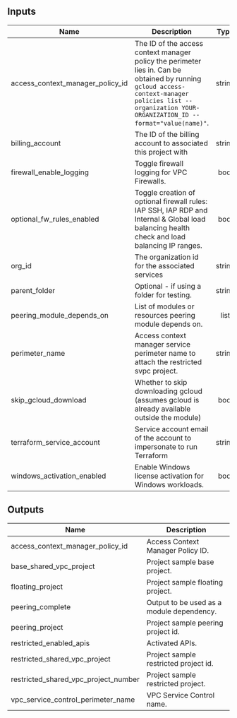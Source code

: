 <!-- BEGINNING OF PRE-COMMIT-TERRAFORM DOCS HOOK -->
## Inputs

| Name | Description | Type | Default | Required |
|------|-------------|:----:|:-----:|:-----:|
| access\_context\_manager\_policy\_id | The ID of the access context manager policy the perimeter lies in. Can be obtained by running `gcloud access-context-manager policies list --organization YOUR-ORGANIZATION_ID --format="value(name)"`. | string | n/a | yes |
| billing\_account | The ID of the billing account to associated this project with | string | n/a | yes |
| firewall\_enable\_logging | Toggle firewall logging for VPC Firewalls. | bool | `"true"` | no |
| optional\_fw\_rules\_enabled | Toggle creation of optional firewall rules: IAP SSH, IAP RDP and Internal & Global load balancing health check and load balancing IP ranges. | bool | `"false"` | no |
| org\_id | The organization id for the associated services | string | n/a | yes |
| parent\_folder | Optional - if using a folder for testing. | string | `""` | no |
| peering\_module\_depends\_on | List of modules or resources peering module depends on. | list | `<list>` | no |
| perimeter\_name | Access context manager service perimeter name to attach the restricted svpc project. | string | n/a | yes |
| skip\_gcloud\_download | Whether to skip downloading gcloud (assumes gcloud is already available outside the module) | bool | `"true"` | no |
| terraform\_service\_account | Service account email of the account to impersonate to run Terraform | string | n/a | yes |
| windows\_activation\_enabled | Enable Windows license activation for Windows workloads. | bool | `"false"` | no |

## Outputs

| Name | Description |
|------|-------------|
| access\_context\_manager\_policy\_id | Access Context Manager Policy ID. |
| base\_shared\_vpc\_project | Project sample base project. |
| floating\_project | Project sample floating project. |
| peering\_complete | Output to be used as a module dependency. |
| peering\_project | Project sample peering project id. |
| restricted\_enabled\_apis | Activated APIs. |
| restricted\_shared\_vpc\_project | Project sample restricted project id. |
| restricted\_shared\_vpc\_project\_number | Project sample restricted project. |
| vpc\_service\_control\_perimeter\_name | VPC Service Control name. |

<!-- END OF PRE-COMMIT-TERRAFORM DOCS HOOK -->
